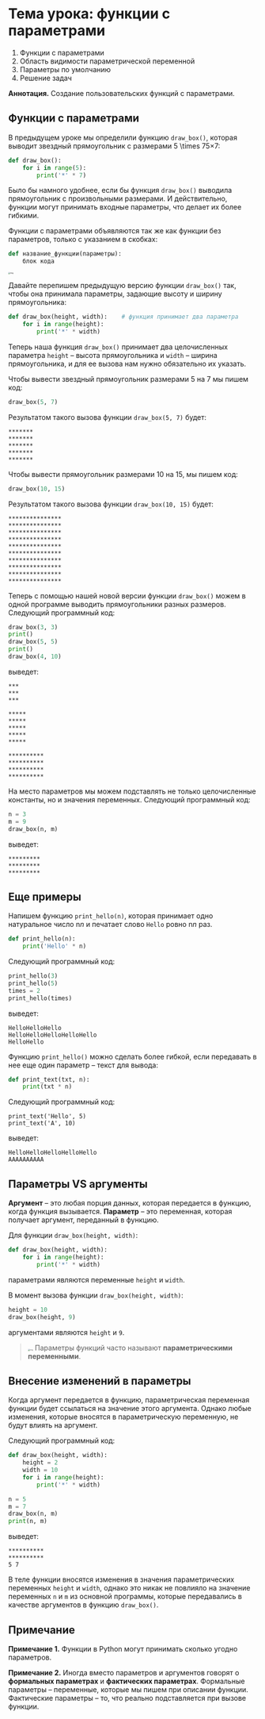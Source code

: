 # Тема урока: функции с параметрами

1. Функции с параметрами
2. Область видимости параметрической переменной
3. Параметры по умолчанию
4. Решение задач

**Аннотация.** Создание пользовательских функций с параметрами. 

## Функции с параметрами

В предыдущем уроке мы определили функцию `draw_box()`, которая выводит звездный прямоугольник с размерами 5 \times 75×7:

```python
def draw_box():
    for i in range(5):
        print('*' * 7)
```

Было бы намного удобнее, если бы функция `draw_box()` выводила прямоугольник с произвольными размерами. И действительно, функции могут принимать входные параметры, что делает их более гибкими.

Функции с параметрами объявляются так же как функции без параметров, только с указанием в скобках:

```python
def название_функции(параметры):
    блок кода
```

<img src="https://ucarecdn.com/eb433369-43e4-46c0-a77d-cc2836431885/" alt="img" style="zoom:25%;" />

Давайте перепишем предыдущую версию функции `draw_box()` так, чтобы она принимала параметры, задающие высоту и ширину прямоугольника:

```python
def draw_box(height, width):    # функция принимает два параметра
    for i in range(height):
        print('*' * width)
```

Теперь наша функция `draw_box()` принимает два целочисленных параметра `height` – высота прямоугольника и `width` – ширина прямоугольника, и для ее вызова нам нужно обязательно их указать.

Чтобы вывести звездный прямоугольник размерами 5 на 7 мы пишем код:

```python
draw_box(5, 7)
```

Результатом такого вызова функции `draw_box(5, 7)` будет:

```no-highlight
*******
*******
*******
*******
*******
```

Чтобы вывести прямоугольник размерами 10 на 15, мы пишем код:

```python
draw_box(10, 15)
```

Результатом такого вызова функции `draw_box(10, 15)` будет:

```no-highlight
***************
***************
***************
***************
***************
***************
***************
***************
***************
***************
```

Теперь с помощью нашей новой версии функции `draw_box()` можем в одной программе выводить прямоугольники разных размеров. Следующий программный код:

```python
draw_box(3, 3)
print()
draw_box(5, 5)
print()
draw_box(4, 10)
```

выведет:

```no-highlight
***
***
***

*****
*****
*****
*****
*****

**********
**********
**********
**********
```

На место параметров мы можем подставлять не только целочисленные константы, но и значения переменных. Следующий программный код:

```python
n = 3
m = 9
draw_box(n, m)
```

выведет:

```no-highlight
*********
*********
*********
```

## Еще примеры

Напишем функцию `print_hello(n)`, которая принимает одно натуральное число n*n* и печатает слово `Hello` ровно n*n* раз.

```python
def print_hello(n):
    print('Hello' * n)
```

Следующий программный код:

```python
print_hello(3)
print_hello(5)
times = 2
print_hello(times)
```

выведет:

```no-highlight
HelloHelloHello
HelloHelloHelloHelloHello
HelloHello
```

Функцию `print_hello()` можно сделать более гибкой, если передавать в нее еще один параметр – текст для вывода:

```python
def print_text(txt, n):
    print(txt * n)
```

Следующий программный код:

```no-highlight
print_text('Hello', 5)
print_text('A', 10)
```

выведет:

```no-highlight
HelloHelloHelloHelloHello
AAAAAAAAAA
```

## Параметры VS аргументы

**Аргумент** – это любая порция данных, которая передается в функцию, когда функция вызывается. **Параметр** – это переменная, которая получает аргумент, переданный в функцию.

Для функции `draw_box(height, width)`:

```python
def draw_box(height, width):
    for i in range(height):
        print('*' * width)
```

параметрами являются переменные `height` и `width`.

В момент вызова функции `draw_box(height, width)`:

```python
height = 10
draw_box(height, 9)
```

аргументами являются `height` и `9`.

> <img src="https://ucarecdn.com/d81e5ef8-1ca6-46c0-83aa-5805225cb094/" alt="img" style="zoom:25%;" />  Параметры функций часто называют **параметрическими переменными**.

## Внесение изменений в параметры

Когда аргумент передается в функцию, параметрическая переменная функции будет ссылаться на значение этого аргумента. Однако любые изменения, которые вносятся в параметрическую переменную, не будут влиять на аргумент.

Cледующий программный код:

```python
def draw_box(height, width):
    height = 2
    width = 10
    for i in range(height):
        print('*' * width)

n = 5
m = 7
draw_box(n, m)
print(n, m)
```

выведет:

```no-highlight
**********
**********
5 7
```

В теле функции вносятся изменения в значения параметрических переменных `height` и `width`, однако это никак не повлияло на значение переменных `n` и `m` из основной программы, которые передавались в качестве аргументов в функцию `draw_box()`.

## Примечание

**Примечание 1.** Функции в Python могут принимать сколько угодно параметров.

**Примечание 2.** Иногда вместо параметров и аргументов говорят о **формальных параметрах** и **фактических параметрах**. Формальные параметры – переменные, которые мы пишем при описании функции. Фактические параметры – то, что реально подставляется при вызове функции.
